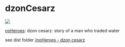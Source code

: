 dzonCesarz
==========

[![](https://raw.githubusercontent.com/rafszul/dzonCesarz/master/assets/img/aIExport/png/img/Layer-5.png)](http://dzoncesarz.surge.sh/)

[noHeroes](https://github.com/weAreThePlayMakers/noHeroes): dzon cesarz: story of a man who traded water

see dist folder [/noHeroes - dzon cesarz](https://github.com/rafszul/dzonCesarz/tree/master/noHeroes%20-%20dzon%20cesarz)
